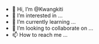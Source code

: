 - 👋 Hi, I’m @Kwangkiti
- 👀 I’m interested in ...
- 🌱 I’m currently learning ...
- 💞️ I’m looking to collaborate on ...
- 📫 How to reach me ...

<!---
Kwangkiti/Kwangkiti is a ✨ special ✨ repository because its `README.md` (this file) appears on your GitHub profile.
You can click the Preview link to take a look at your changes.
--->
